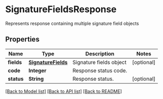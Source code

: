﻿
# SignatureFieldsResponse
Represents response containing multiple signature field objects

## Properties
Name | Type | Description | Notes
------------ | ------------- | ------------- | -------------
**fields** | [**SignatureFields**](SignatureFields.md) | Signature fields object | [optional]
**code** | **Integer** | Response status code. | 
**status** | **String** | Response status. | [optional]


[[Back to Model list]](../README.md#documentation-for-models) [[Back to API list]](../README.md#documentation-for-api-endpoints) [[Back to README]](../README.md)


